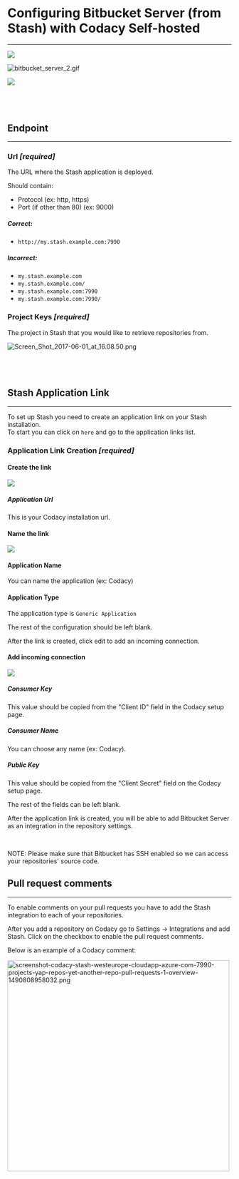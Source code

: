 # Configuring Bitbucket Server (from Stash) with Codacy Self-hosted

------------------------------------------------------------------------

![](https://support.codacy.com/hc/article_attachments/360011639334/bitbucket_server_1.gif)

![bitbucket\_server\_2.gif](https://support.codacy.com/hc/article_attachments/360011690273/bitbucket_server_2.gif)

![](https://support.codacy.com/hc/article_attachments/115005167185/Screen_Shot_2017-06-01_at_16.05.41.png)

##  

## Endpoint

------------------------------------------------------------------------

### Url ***\[required\]***

The URL where the Stash application is deployed.

Should contain:

-   Protocol (ex: http, https)
-   Port (if other than 80) (ex: 9000)

##### Correct:

-   `http://my.stash.example.com:7990`

##### Incorrect:

-   `my.stash.example.com`
-   `my.stash.example.com/`
-   `my.stash.example.com:7990`
-   `my.stash.example.com:7990/`

### Project Keys ***\[required\]***

The project in Stash that you would like to retrieve repositories from.

![Screen\_Shot\_2017-06-01\_at\_16.08.50.png](https://support.codacy.com/hc/article_attachments/115005206549/Screen_Shot_2017-06-01_at_16.08.50.png)

##  

## Stash Application Link

------------------------------------------------------------------------

To set up Stash you need to create an application link on your Stash
installation.  
To start you can click on `here` and go to the application links list.

### Application Link Creation ***\[required\]***

#### Create the link

![](https://support.codacy.com/hc/article_attachments/115005205749/Screen_Shot_2017-06-01_at_16.02.07.png)

##### Application Url

This is your Codacy installation url.

#### Name the link

![](https://support.codacy.com/hc/article_attachments/115005167265/Screen_Shot_2017-06-01_at_16.06.21.png)

#### Application Name

You can name the application (ex: Codacy)

#### Application Type

The application type is `Generic Application`

The rest of the configuration should be left blank.

After the link is created, click edit to add an incoming connection.

#### Add incoming connection

![](https://support.codacy.com/hc/en-us/article_attachments/204010695/stash5.png)

##### Consumer Key

This value should be copied from the "Client ID" field in the Codacy
setup page.

##### Consumer Name

You can choose any name (ex: Codacy).

##### Public Key

This value should be copied from the "Client Secret" field on the Codacy
setup page.

The rest of the fields can be left blank.

After the application link is created, you will be able to add Bitbucket
Server as an integration in the repository settings.

 

NOTE: Please make sure that Bitbucket has SSH enabled so we can access
your repositories' source code.

## Pull request comments

------------------------------------------------------------------------

To enable comments on your pull requests you have to add the Stash
integration to each of your repositories.

After you add a repository on Codacy go to Settings -&gt; Integrations
and add Stash. Click on the checkbox to enable the pull request
comments.

Below is an example of a Codacy comment:

<img src="https://support.codacy.com/hc/article_attachments/115002835429/screenshot-codacy-stash-westeurope-cloudapp-azure-com-7990-projects-yap-repos-yet-another-repo-pull-requests-1-overview-1490808958032.png" width="499" height="474" alt="screenshot-codacy-stash-westeurope-cloudapp-azure-com-7990-projects-yap-repos-yet-another-repo-pull-requests-1-overview-1490808958032.png" />

 
